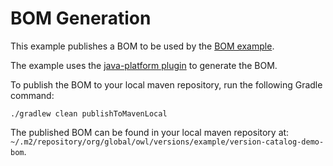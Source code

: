 # BOM Generation

This example publishes a BOM to be used by the [BOM example](../../../tree/example/bom).

The example uses the [java-platform plugin](https://docs.gradle.org/current/userguide/java_platform_plugin.html) 
to generate the BOM.

To publish the BOM to your local maven repository, run the following Gradle command:

```shell
./gradlew clean publishToMavenLocal
```

The published BOM can be found in your local maven repository at: 
`~/.m2/repository/org/global/owl/versions/example/version-catalog-demo-bom`.